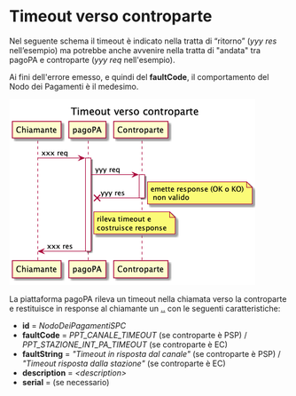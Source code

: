 # Timeout verso controparte

Nel seguente schema il timeout è indicato nella tratta di “ritorno” (_yyy res_ nell’esempio) ma potrebbe anche avvenire nella tratta di "andata" tra pagoPA e controparte (_yyy req_ nell'esempio).

Ai fini dell'errore emesso, e quindi del **faultCode**, il comportamento del Nodo dei Pagamenti è il medesimo.

![](<../.gitbook/assets/image (3).png>)

La piattaforma pagoPA rileva un timeout nella chiamata verso la controparte e restituisce in response al chiamante un [..](../ "mention") con le seguenti caratteristiche:

* **id** = _NodoDeiPagamentiSPC_
* **faultCode** = _PPT\_CANALE\_TIMEOUT_ (se controparte è PSP) / _PPT\_STAZIONE\_INT\_PA\_TIMEOUT_ (se controparte è EC)
* **faultString** = _"Timeout in risposta dal canale"_ (se controparte è PSP) / _"Timeout risposta dalla stazione"_ (se controparte è EC)
* **description** = _\<description>_
* **serial** = (se necessario)
